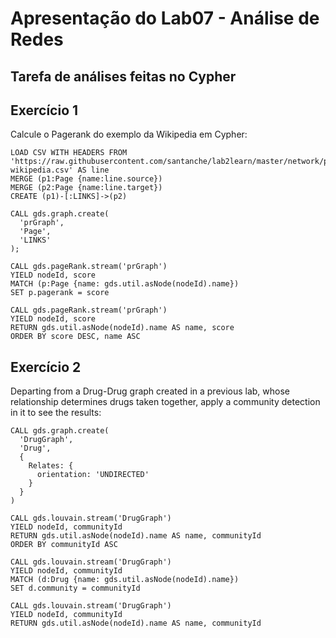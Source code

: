# Apresentação do Lab07 - Análise de Redes

## Tarefa de análises feitas no Cypher

## Exercício 1

Calcule o Pagerank do exemplo da Wikipedia em Cypher:

~~~cypher
LOAD CSV WITH HEADERS FROM 'https://raw.githubusercontent.com/santanche/lab2learn/master/network/pagerank/pagerank-wikipedia.csv' AS line
MERGE (p1:Page {name:line.source})
MERGE (p2:Page {name:line.target})
CREATE (p1)-[:LINKS]->(p2)

CALL gds.graph.create(
  'prGraph',
  'Page',
  'LINKS'
);

CALL gds.pageRank.stream('prGraph')
YIELD nodeId, score
MATCH (p:Page {name: gds.util.asNode(nodeId).name})
SET p.pagerank = score

CALL gds.pageRank.stream('prGraph')
YIELD nodeId, score
RETURN gds.util.asNode(nodeId).name AS name, score
ORDER BY score DESC, name ASC
~~~

## Exercício 2

Departing from a Drug-Drug graph created in a previous lab, whose relationship determines drugs taken together, apply a community detection in it to see the results:

~~~cypher
CALL gds.graph.create(
  'DrugGraph',
  'Drug',
  {
    Relates: {
      orientation: 'UNDIRECTED'
    }
  }
)

CALL gds.louvain.stream('DrugGraph')
YIELD nodeId, communityId
RETURN gds.util.asNode(nodeId).name AS name, communityId
ORDER BY communityId ASC

CALL gds.louvain.stream('DrugGraph')
YIELD nodeId, communityId
MATCH (d:Drug {name: gds.util.asNode(nodeId).name})
SET d.community = communityId

CALL gds.louvain.stream('DrugGraph')
YIELD nodeId, communityId
RETURN gds.util.asNode(nodeId).name AS name, communityId
~~~

